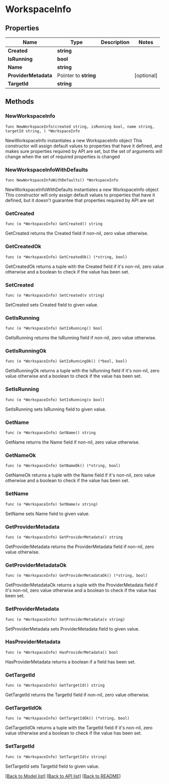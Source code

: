 # WorkspaceInfo

## Properties

Name | Type | Description | Notes
------------ | ------------- | ------------- | -------------
**Created** | **string** |  | 
**IsRunning** | **bool** |  | 
**Name** | **string** |  | 
**ProviderMetadata** | Pointer to **string** |  | [optional] 
**TargetId** | **string** |  | 

## Methods

### NewWorkspaceInfo

`func NewWorkspaceInfo(created string, isRunning bool, name string, targetId string, ) *WorkspaceInfo`

NewWorkspaceInfo instantiates a new WorkspaceInfo object
This constructor will assign default values to properties that have it defined,
and makes sure properties required by API are set, but the set of arguments
will change when the set of required properties is changed

### NewWorkspaceInfoWithDefaults

`func NewWorkspaceInfoWithDefaults() *WorkspaceInfo`

NewWorkspaceInfoWithDefaults instantiates a new WorkspaceInfo object
This constructor will only assign default values to properties that have it defined,
but it doesn't guarantee that properties required by API are set

### GetCreated

`func (o *WorkspaceInfo) GetCreated() string`

GetCreated returns the Created field if non-nil, zero value otherwise.

### GetCreatedOk

`func (o *WorkspaceInfo) GetCreatedOk() (*string, bool)`

GetCreatedOk returns a tuple with the Created field if it's non-nil, zero value otherwise
and a boolean to check if the value has been set.

### SetCreated

`func (o *WorkspaceInfo) SetCreated(v string)`

SetCreated sets Created field to given value.


### GetIsRunning

`func (o *WorkspaceInfo) GetIsRunning() bool`

GetIsRunning returns the IsRunning field if non-nil, zero value otherwise.

### GetIsRunningOk

`func (o *WorkspaceInfo) GetIsRunningOk() (*bool, bool)`

GetIsRunningOk returns a tuple with the IsRunning field if it's non-nil, zero value otherwise
and a boolean to check if the value has been set.

### SetIsRunning

`func (o *WorkspaceInfo) SetIsRunning(v bool)`

SetIsRunning sets IsRunning field to given value.


### GetName

`func (o *WorkspaceInfo) GetName() string`

GetName returns the Name field if non-nil, zero value otherwise.

### GetNameOk

`func (o *WorkspaceInfo) GetNameOk() (*string, bool)`

GetNameOk returns a tuple with the Name field if it's non-nil, zero value otherwise
and a boolean to check if the value has been set.

### SetName

`func (o *WorkspaceInfo) SetName(v string)`

SetName sets Name field to given value.


### GetProviderMetadata

`func (o *WorkspaceInfo) GetProviderMetadata() string`

GetProviderMetadata returns the ProviderMetadata field if non-nil, zero value otherwise.

### GetProviderMetadataOk

`func (o *WorkspaceInfo) GetProviderMetadataOk() (*string, bool)`

GetProviderMetadataOk returns a tuple with the ProviderMetadata field if it's non-nil, zero value otherwise
and a boolean to check if the value has been set.

### SetProviderMetadata

`func (o *WorkspaceInfo) SetProviderMetadata(v string)`

SetProviderMetadata sets ProviderMetadata field to given value.

### HasProviderMetadata

`func (o *WorkspaceInfo) HasProviderMetadata() bool`

HasProviderMetadata returns a boolean if a field has been set.

### GetTargetId

`func (o *WorkspaceInfo) GetTargetId() string`

GetTargetId returns the TargetId field if non-nil, zero value otherwise.

### GetTargetIdOk

`func (o *WorkspaceInfo) GetTargetIdOk() (*string, bool)`

GetTargetIdOk returns a tuple with the TargetId field if it's non-nil, zero value otherwise
and a boolean to check if the value has been set.

### SetTargetId

`func (o *WorkspaceInfo) SetTargetId(v string)`

SetTargetId sets TargetId field to given value.



[[Back to Model list]](../README.md#documentation-for-models) [[Back to API list]](../README.md#documentation-for-api-endpoints) [[Back to README]](../README.md)


